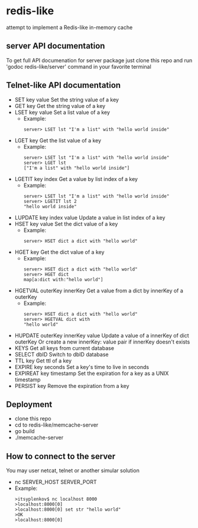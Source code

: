 # redis-like
attempt to implement a Redis-like in-memory cache

## server API documentation
To get full API documenation for server package
just clone this repo and run 'godoc redis-like/server'
command in your favorite terminal

## Telnet-like API documentation
- SET key value
Set the string value of a key
- GET key
Get the string value of a key
- LSET key value
Set a list value of a key
  - Example:
    ```
    server> LSET lst "I'm a list" with "hello world inside"
    ```
- LGET key
Get the list value of a key
  - Example:
    ```
    server> LSET lst "I'm a list" with "hello world inside"
    server> LGET lst
    ["I'm a list" with "hello world inside"]
    ```
- LGETIT key index
Get a value by list index of a key
  - Example:
    ```
    server> LSET lst "I'm a list" with "hello world inside"
    server> LGETIT lst 2
    "hello world inside"
    ```
- LUPDATE key index value
Update a value in list index of a key
- HSET key value
Set the dict value of a key
  - Example:
    ```
    server> HSET dict a dict with "hello world"
    ```
- HGET key
Get the dict value of a key
  - Example:
    ```
    server> HSET dict a dict with "hello world"
    server> HGET dict
    map[a:dict with:"hello world"]
    ```
- HGETVAL outerKey innerKey
Get a value from a dict by innerKey of a outerKey
  - Example:
    ```
    server> HSET dict a dict with "hello world"
    server> HGETVAL dict with
    "hello world"
    ```
- HUPDATE outerKey innerKey value
Update a value of a innerKey of dict outerKey
Or create a new innerKey: value pair if innerKey
doesn't exists
- KEYS
Get all keys from current database
- SELECT dbID
Switch to dbID database
- TTL key
Get ttl of a key
- EXPIRE key seconds
Set a key's time to live in seconds
- EXPIREAT key timestamp
Set the expiration for a key as a UNIX timestamp
- PERSIST key
Remove the expiration from a key

## Deployment
- clone this repo
- cd to redis-like/memcache-server
- go build
- ./memcache-server

## How to connect to the server
You may user netcat, telnet or another simular solution
- nc SERVER_HOST SERVER_PORT
- Example:
    ```
    >itsyplenkov$ nc localhost 8000
    >localhost:8000[0]
    >localhost:8000[0] set str "hello world"
    >OK
    >localhost:8000[0]
    ```
